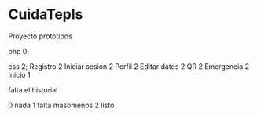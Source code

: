 # CuidaTepls
Proyecto prototipos

php 0;

css 2;
Registro 2
Iniciar sesion 2
Perfil 2
Editar datos 2
QR 2
Emergencia 2
Inicio 1

falta el historial

0 nada
1 falta masomenos
2 listo

